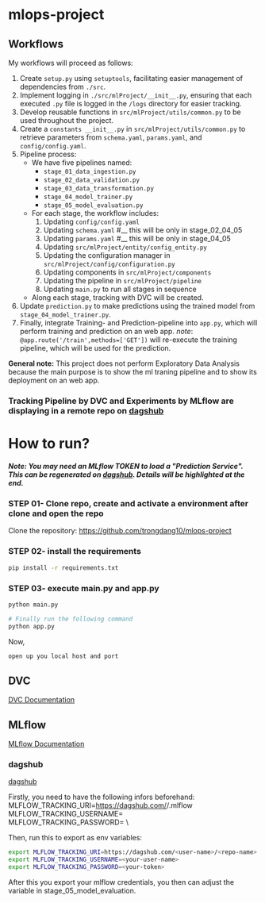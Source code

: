 # mlops-project

## Workflows

My workflows will proceed as follows:

1. Create `setup.py` using `setuptools`, facilitating easier management of dependencies from `./src`.
2. Implement logging in `./src/mlProject/__init__.py`, ensuring that each executed `.py` file is logged in the `/logs` directory for easier tracking.
3. Develop reusable functions in `src/mlProject/utils/common.py` to be used throughout the project.
4. Create a `constants __init__.py` in `src/mlProject/utils/common.py` to retrieve parameters from `schema.yaml`, `params.yaml`, and `config/config.yaml`.
5. Pipeline process:
    - We have five pipelines named:
        - `stage_01_data_ingestion.py`
        - `stage_02_data_validation.py`
        - `stage_03_data_transformation.py`
        - `stage_04_model_trainer.py`
        - `stage_05_model_evaluation.py`
    - For each stage, the workflow includes:
        1. Updating `config/config.yaml`
        2. Updating `schema.yaml` #__ this will be only in stage_02_04_05
        3. Updating `params.yaml` #__ this will be only in stage_04_05
        4. Updating `src/mlProject/entity/config_entity.py`
        5. Updating the configuration manager in `src/mlProject/config/configuration.py`
        6. Updating components in `src/mlProject/components`
        7. Updating the pipeline in `src/mlProject/pipeline`
        8. Updating `main.py` to run all stages in sequence
    - Along each stage, tracking with DVC will be created. 
6. Update `prediction.py` to make predictions using the trained model from `stage_04_model_trainer.py`.
7. Finally, integrate Training- and Prediction-pipeline into `app.py`, which will perform training and prediction on an web app.
        *note*: `@app.route('/train',methods=['GET'])` will re-execute the training pipeline, which will be used for the prediction.

**General note:** This project does not perform Exploratory Data Analysis because the main purpose is to show the ml traning pipeline and to show its deployment on an web app.

### Tracking Pipeline by DVC and Experiments by MLflow are displaying in a remote repo on [dagshub](https://dagshub.com/trongdang10/mlops-project)

# How to run?
##### Note: You may need an MLflow TOKEN to load a "Prediction Service". This can be regenerated on [dagshub](https://dagshub.com/). Details will be highlighted at the end.


### STEP 01- Clone repo, create and activate a environment after clone and open the repo
Clone the repository: 
https://github.com/trongdang10/mlops-project


### STEP 02- install the requirements
```bash
pip install -r requirements.txt
```

### STEP 03- execute main.py and app.py
```bash
python main.py
```
```bash
# Finally run the following command
python app.py
```

Now,
```bash
open up you local host and port
```


#### 
## DVC
[DVC Documentation](https://dvc.org/doc/start/data-pipelines/data-pipelines)
## MLflow
[MLflow Documentation](https://mlflow.org/docs/latest/index.html)

### dagshub
[dagshub](https://dagshub.com/)

Firstly, you need to have the following infors beforehand:
MLFLOW_TRACKING_URI=https://dagshub.com/<user-name>/<repo-name>.mlflow \
MLFLOW_TRACKING_USERNAME=<your-user-name> \
MLFLOW_TRACKING_PASSWORD=<your-token> \

Then, run this to export as env variables:

```bash
export MLFLOW_TRACKING_URI=https://dagshub.com/<user-name>/<repo-name>.mlflow
export MLFLOW_TRACKING_USERNAME=<your-user-name>
export MLFLOW_TRACKING_PASSWORD=<your-token>
```

After this you export your mlflow credentials, you then can adjust the variable in stage_05_model_evaluation.
